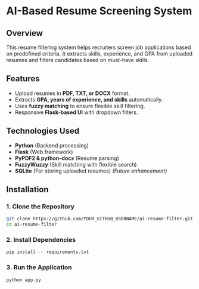 # AI-Based Resume Screening System

## Overview
This resume filtering system helps recruiters screen job applications based on predefined criteria. It extracts skills, experience, and GPA from uploaded resumes and filters candidates based on must-have skills.

## Features
- Upload resumes in **PDF, TXT, or DOCX** format.
- Extracts **GPA, years of experience, and skills** automatically.
- Uses **fuzzy matching** to ensure flexible skill filtering.
- Responsive **Flask-based UI** with dropdown filters.

## Technologies Used
- **Python** (Backend processing)
- **Flask** (Web framework)
- **PyPDF2 & python-docx** (Resume parsing)
- **FuzzyWuzzy** (Skill matching with flexible search)
- **SQLite** (For storing uploaded resumes) *(Future enhancement)*

## Installation

### **1️. Clone the Repository**
```sh
git clone https://github.com/YOUR_GITHUB_USERNAME/ai-resume-filter.git
cd ai-resume-filter
```
### **2️. Install Dependencies**
```sh
pip install -r requirements.txt
```
### **3️. Run the Application** 
```sh
python app.py
```